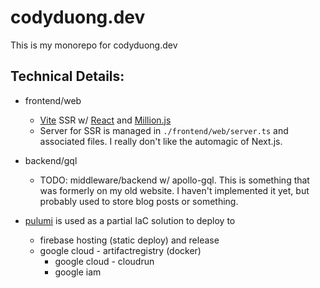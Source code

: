 # codyduong.dev

This is my monorepo for codyduong.dev

## Technical Details:

* frontend/web
  * [Vite](https://vite.dev/) SSR w/ [React](https://react.dev/) and [Million.js](https://github.com/aidenybai/million)
  * Server for SSR is managed in `./frontend/web/server.ts` and associated files. I really don't like the
    automagic of Next.js.
    
* backend/gql
  * TODO: middleware/backend w/ apollo-gql. This is something that was formerly on my old website. I haven't
    implemented it yet, but probably used to store blog posts or something.

* [pulumi](https://www.pulumi.com/) is used as a partial IaC solution to deploy to
  * firebase hosting (static deploy) and release
  * google cloud - artifactregistry (docker)
    * google cloud - cloudrun
    * google iam

<!--

pulumi error
```
docker-build:index:Image (web):
    error: booting builder: context deadline exceeded
```
solved by
```
docker pull moby/buildkit:buildx-stable-1
```

pulumi generate gcloud creds
```
gcloud auth application-default login --impersonate-service-account <ServiceAccountEmail-firebase@...> 
# move to this workspace at application_default_credentials.json
```

-->